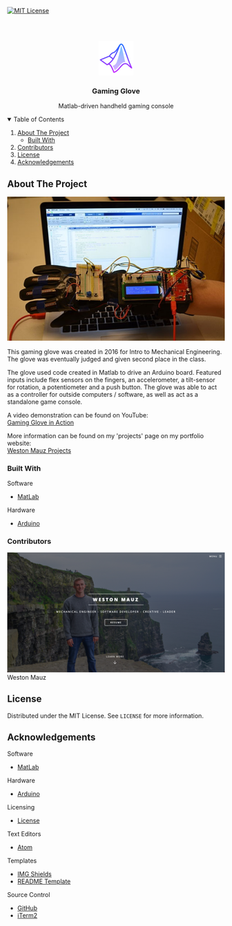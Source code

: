<!-- PROJECT SHIELDS -->

[![MIT License][license-shield]][license-url]
<br />
<br />



<!-- PROJECT LOGO -->
<br />
<p align="center">
  <a href="https://github.com/wmauz677/Gaming-Glove">
    <img src="Images/Matlab-logo-2.png" alt="Logo" width="80" height="80">
  </a>

  <h3 align="center">Gaming Glove</h3>

  <p align="center">
    Matlab-driven handheld gaming console
  </p>
</p>



<!-- TABLE OF CONTENTS -->
<details open="open">
  <summary>Table of Contents</summary>
  <ol>
    <li>
      <a href="#about-the-project">About The Project</a>
      <ul>
        <li><a href="#built-with">Built With</a></li>
      </ul>
    </li>
    <li><a href="#contributors">Contributors</a></li>
    <li><a href="#license">License</a></li>
    <li><a href="#acknowledgements">Acknowledgements</a></li>
  </ol>
</details>



<!-- ABOUT THE PROJECT -->
## About The Project

![Gaming Glove Screenshot][product-screenshot]

This gaming glove was created in 2016 for Intro to Mechanical Engineering. The glove was eventually judged and given second place in the class.

The glove used code created in Matlab to drive an Arduino board. Featured inputs include flex sensors on the fingers, an accelerometer, a tilt-sensor for rotation, a potentiometer and a push button. The glove was able to act as a controller for outside computers / software, as well as act as a standalone game console.

A video demonstration can be found on YouTube:
<br />
[Gaming Glove in Action](https://www.youtube.com/watch?v=t2WCEmc5u0Q&t=11s)

More information can be found on my 'projects' page on my portfolio website:
<br />
[Weston Mauz Projects](https://wmauz677.github.io/Mauz-Portfolio-Web/projects.html)

### Built With

Software
* [MatLab](https://www.mathworks.com/products/matlab.html?s_tid=hp_products_matlab)

Hardware
* [Arduino](https://www.arduino.cc/en/main/products)

### Contributors

![Mauz Website Screenshot][mauz-screenshot]
Weston Mauz

<!-- LICENSE -->
## License

Distributed under the MIT License. See `LICENSE` for more information.


<!-- ACKNOWLEDGEMENTS -->
## Acknowledgements

Software
* [MatLab](https://www.mathworks.com/products/matlab.html?s_tid=hp_products_matlab)

Hardware
* [Arduino](https://www.arduino.cc/en/main/products)

Licensing
* [License](https://opensource.org/licenses/MIT)

Text Editors
* [Atom](https://atom.io)

Templates
* [IMG Shields](https://shields.io)
* [README Template](https://github.com/othneildrew/Best-README-Template)

Source Control
* [GitHub](https://github.com)
* [iTerm2](https://iterm2.com)





<!-- MARKDOWN LINKS & IMAGES -->
[status-shield]: https://img.shields.io/website?down_color=lightgrey&down_message=offline&style=for-the-badge&up_color=green&up_message=online&url=https%3A%2F%2Fwmauz677.github.io%2FMyCaddie-Web%2F
[status-link]: https://wmauz677.github.io/MyCaddie-Web/
[license-shield]: https://img.shields.io/github/license/wmauz677/mycaddie-web?color=red&style=for-the-badge
[license-url]: https://github.com/wmauz677/MyCaddie-Web/blob/gh-pages/LICENSE
[product-screenshot]: Images/glove.jpg
[mauz-screenshot]: Images/mauz-screenshot.png
